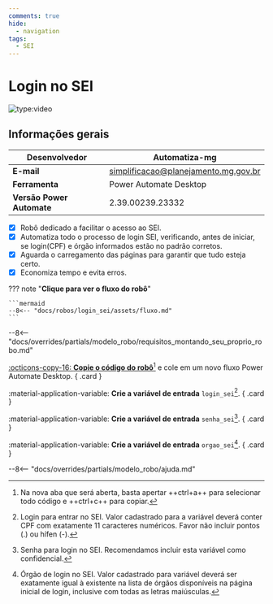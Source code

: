 ```yaml
---
comments: true
hide:
  - navigation
tags:
  - SEI
---
```


# Login no SEI

![type:video](https://www.youtube.com/embed/2GMy8TcuQ6A)

## Informações gerais

| **Desenvolvedor**| Automatiza-mg  |
| ----------- | ------------------------------------ |
| **E-mail**       | simplificacao@planejamento.mg.gov.br|
| **Ferramenta**    | Power Automate Desktop |
| **Versão Power Automate**    | 2.39.00239.23332 |

- [x] Robô dedicado a facilitar o acesso ao SEI.
- [x] Automatiza todo o processo de login SEI, verificando, antes de iniciar, se login(CPF) e órgão informados estão no padrão corretos.
- [x] Aguarda o carregamento das páginas para garantir que tudo esteja certo.
- [x] Economiza tempo e evita erros.

??? note "**Clique para ver o fluxo do robô**"

    ```mermaid
    --8<-- "docs/robos/login_sei/assets/fluxo.md"
    ```

--8<-- "docs/overrides/partials/modelo_robo/requisitos_montando_seu_proprio_robo.md"

<div class="grid" markdown>

[:octicons-copy-16: __Copie o código do robô__](https://raw.githubusercontent.com/automatiza-mg/biblioteca-de-robos/main/robos/site/login_sei.txt)[^1] e cole em um novo fluxo Power Automate Desktop.
{ .card }

:material-application-variable: __Crie a variável de entrada__ `login_sei`[^2].
{ .card }

:material-application-variable: __Crie a variável de entrada__ `senha_sei`[^3].
{ .card }

:material-application-variable: __Crie a variável de entrada__ `orgao_sei`[^4].
{ .card }

</div>

--8<-- "docs/overrides/partials/modelo_robo/ajuda.md"

[^1]: Na nova aba que será aberta, basta apertar ++ctrl+a++ para selecionar todo código e ++ctrl+c++ para copiar.
[^2]: Login para entrar no SEI. Valor cadastrado para a variável deverá conter CPF com exatamente 11 caracteres numéricos. Favor não incluir pontos (.) ou hífen (-).
[^3]: Senha para login no SEI. Recomendamos incluir esta variável como confidencial.
[^4]: Órgão de login no SEI. Valor cadastrado para variável deverá ser exatamente igual à existente na lista de órgãos disponíveis na página inicial de login, inclusive com todas as letras maiúsculas.
